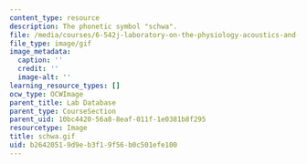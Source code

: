 ```yaml
---
content_type: resource
description: The phonetic symbol "schwa".
file: /media/courses/6-542j-laboratory-on-the-physiology-acoustics-and-perception-of-speech-fall-2005/b26420519d9eb3f19f56b0c501efe100_schwa.gif
file_type: image/gif
image_metadata:
  caption: ''
  credit: ''
  image-alt: ''
learning_resource_types: []
ocw_type: OCWImage
parent_title: Lab Database
parent_type: CourseSection
parent_uid: 10bc4420-56a8-8eaf-011f-1e0381b8f295
resourcetype: Image
title: schwa.gif
uid: b2642051-9d9e-b3f1-9f56-b0c501efe100
---
```

